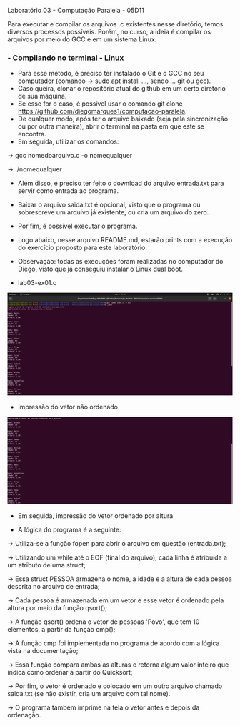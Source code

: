 Laboratório 03 - Computação Paralela - 05D11

Para executar e compilar os arquivos .c existentes nesse diretório, temos diversos processos possíveis.
Porém, no curso, a ideia é compilar os arquivos por meio do GCC e em um sistema Linux.

### - Compilando no terminal - Linux

- Para esse método, é preciso ter instalado o Git e o GCC no seu computador (comando -> sudo apt install ..., sendo ... git ou gcc).
- Caso queira, clonar o repositório atual do github em um certo diretório de sua máquina.
- Se esse for o caso, é possível usar o comando git clone https://github.com/diegomarques1/computacao-paralela.
- De qualquer modo, após ter o arquivo baixado (seja pela sincronização ou por outra maneira), abrir o terminal na pasta em que este se encontra.
- Em seguida, utilizar os comandos:

-> gcc nomedoarquivo.c -o nomequalquer

-> ./nomequalquer

- Além disso, é preciso ter feito o download do arquivo entrada.txt para servir como entrada ao programa.
- Baixar o arquivo saida.txt é opcional, visto que o programa ou sobrescreve um arquivo já existente, ou cria um arquivo do zero.
- Por fim, é possível executar o programa.
- Logo abaixo, nesse arquivo README.md, estarão prints com a execução do exercício proposto para este laboratório.
- Observação: todas as execuções foram realizadas no computador do Diego, visto que já conseguiu instalar o Linux dual boot. 

- lab03-ex01.c

![Screenshot](/lab03/print-execucao-01-ex03.png?raw=true)

- Impressão do vetor não ordenado

![Screenshot](/lab03/print-execucao-02-ex03.png?raw=true)

- Em seguida, impressão do vetor ordenado por altura

- A lógica do programa é a seguinte:

-> Utiliza-se a função fopen para abrir o arquivo em questão (entrada.txt);

-> Utilizando um while até o EOF (final do arquivo), cada linha é atribuída a um atributo de uma struct;

-> Essa struct PESSOA armazena o nome, a idade e a altura de cada pessoa descrita no arquivo de entrada;

-> Cada pessoa é armazenada em um vetor e esse vetor é ordenado pela altura por meio da função qsort();

-> A função qsort() ordena o vetor de pessoas 'Povo', que tem 10 elementos, a partir da função cmp();

-> A função cmp foi implementada no programa de acordo com a lógica vista na documentação;

-> Essa função compara ambas as alturas e retorna algum valor inteiro que indica como ordenar a partir do Quicksort;

-> Por fim, o vetor é ordenado e colocado em um outro arquivo chamado saida.txt (se não existir, cria um arquivo com tal nome).

-> O programa também imprime na tela o vetor antes e depois da ordenação.
